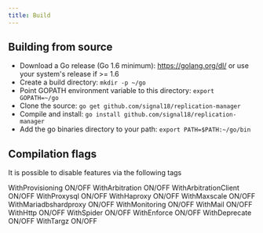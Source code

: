 ```yaml
---
title: Build
---
```


## Building from source

* Download a Go release (Go 1.6 minimum): https://golang.org/dl/ or use your system's release if >= 1.6
* Create a build directory: `mkdir -p ~/go`
* Point GOPATH environment variable to this directory: `export GOPATH=~/go`
* Clone the source: `go get github.com/signal18/replication-manager`
* Compile and install: `go install github.com/signal18/replication-manager`
* Add the go binaries directory to your path: `export PATH=$PATH:~/go/bin`


## Compilation flags

It is possible to disable features via the following tags

WithProvisioning      ON/OFF
WithArbitration       ON/OFF
WithArbitrationClient ON/OFF
WithProxysql          ON/OFF
WithHaproxy           ON/OFF
WithMaxscale          ON/OFF
WithMariadbshardproxy ON/OFF
WithMonitoring        ON/OFF
WithMail              ON/OFF
WithHttp              ON/OFF
WithSpider            ON/OFF
WithEnforce           ON/OFF
WithDeprecate         ON/OFF
WithTargz             ON/OFF
